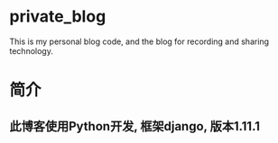 # private_blog
This is my personal blog code, and the blog  for recording and sharing technology.


# 简介
## 此博客使用Python开发, 框架django, 版本1.11.1
